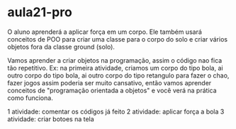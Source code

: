 # aula21-pro
O aluno aprenderá a aplicar força em um corpo. Ele também usará conceitos de POO para criar uma classe para o corpo do solo e criar vários objetos fora da classe ground (solo).

Vamos aprender a criar objetos na programação, assim o código nao fica tão repetitivo.
Ex: na primeira atividade, criamos um corpo do tipo bola, ai outro corpo do tipo bola, ai outro corpo do tipo retangulo para fazer o chao, fazer jogos assim poderia ser muito cansativo, então vamos aprender conceitos de "programação orientada a objetos" e você verá na prática como funciona.

1 atividade: comentar os códigos já feito
2 atividade: aplicar força a bola
3 atividade: criar botoes na tela

